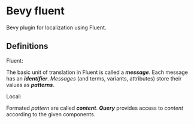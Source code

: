 # Bevy fluent

Bevy plugin for localization using Fluent.

## Definitions

Fluent:

The basic unit of translation in Fluent is called a ***message***. Each message
has an ***identifier***. *Messages* (and terms, variants, attributes) store
their values as ***patterns***.

Local:

Formated *pattern* are called ***content***. ***Query*** provides access to
*content* according to the given components.
